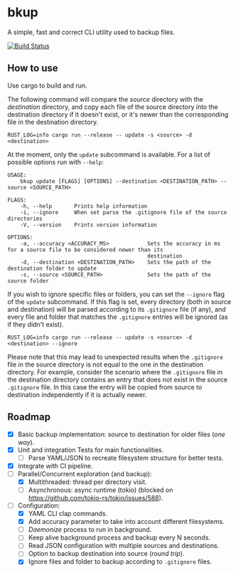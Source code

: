 # bkup

A simple, fast and correct CLI utility used to backup files.

[![Build Status](https://travis-ci.com/gliderkite/bkup.svg?token=KzGLQfTbGDZSnqr7k9KT&branch=master)](https://travis-ci.com/gliderkite/bkup)


## How to use

Use cargo to build and run.

The following command will compare the *source* directory with the *destination*
directory, and copy each file of the source directory into the destination
directory if it doesn't exist, or it's newer than the corresponding file in the
destination directory.

```
RUST_LOG=info cargo run --release -- update -s <source> -d <destination>
```

At the moment, only the `update` subcommand is available. For a list of possible
options run with `--help`:

```
USAGE:
    bkup update [FLAGS] [OPTIONS] --destination <DESTINATION_PATH> --source <SOURCE_PATH>

FLAGS:
    -h, --help       Prints help information
    -i, --ignore     When set parse the .gitignore file of the source directories
    -V, --version    Prints version information

OPTIONS:
    -a, --accuracy <ACCURACY_MS>            Sets the accuracy in ms for a source file to be considered newer than its
                                            destination
    -d, --destination <DESTINATION_PATH>    Sets the path of the destination folder to update
    -s, --source <SOURCE_PATH>              Sets the path of the source folder
```

If you wish to ignore specific files or folders, you can set the `--ignore` flag
of the `update` subcommand. If this flag is set, every directory (both in source
and destination) will be parsed according to its `.gitignore` file (if any), and
every file and folder that matches the `.gitignore` entries will be ignored (as
if they didn't exist).

```
RUST_LOG=info cargo run --release -- update -s <source> -d <destination> --ignore
```

Please note that this may lead to unexpected results when the `.gitignore` file
in the source directory is not equal to the one in the destination directory.
For example, consider the scenario where the `.gitignore` file in the destination
directory contains an entry that does not exist in the source `.gitignore` file.
In this case the entry will be copied from source to destination independently
if it is actually newer.



## Roadmap

- [X] Basic backup implementation: source to destination for older files (*one way*).
- [X] Unit and integration Tests for main functionalities.
    - [ ] Parse YAML/JSON to recreate filesystem structure for better tests.
- [X] Integrate with CI pipeline.
- [ ] Parallel/Concurrent exploration (and backup):
    - [X] Multithreaded: thread per directory visit.
    - [ ] Asynchronous: async runtime (tokio) (blocked on https://github.com/tokio-rs/tokio/issues/588).
- [ ] Configuration:
    - [X] YAML CLI clap commands.
    - [X] Add accuracy parameter to take into account different filesystems.
    - [ ] *Daemonize* process to run in background.
    - [ ] Keep alive background process and backup every N seconds.
    - [ ] Read JSON configuration with multiple sources and destinations.
    - [ ] Option to backup destination into source (*round trip*).
    - [X] Ignore files and folder to backup according to  `.gitignore` files.
